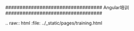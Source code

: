 ##################################
Angular培训
##################################

.. raw:: html
    :file: ../_static/pages/training.html